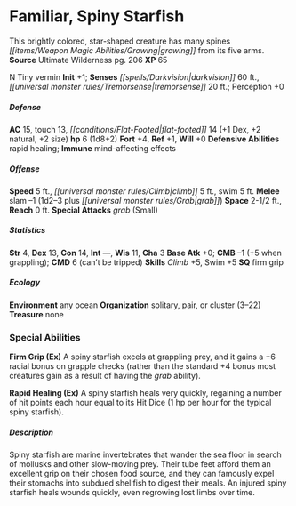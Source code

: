 ﻿---
cssclass: [monsters]
title1: Familiar, Spiny Starfish
desc_short: This brightly colored, star-shaped creature has many spines growing from
  its five arms.
title2: Spiny Starfish
CR: 1/6
sources:
- name: Ultimate Wilderness
  page: 206
  link: http://paizo.com/products/btpy9ujo
XP: 65
alignment: N
size: Tiny
type: vermin
initiative:
  bonus: 1
senses:
  darkvision: 60
  tremorsense: 20
AC:
  AC: 15
  touch: 13
  flat_footed: 14
  components:
    dex: 1
    natural: 2
    size: 2
HP:
  HP: 6
  long: 1d8+2
saves:
  fort: 4
  ref: 1
  will: 0
defensive_abilities:
- rapid healing
immunities:
- mind-affecting effects
speeds:
  base: 5
  climb: 5
  swim: 5
attacks:
  melee:
  - - text: slam -1 (1d2-3 plus grab)
      entries:
      - - damage: 1d2-3
        - effect: grab
      attack: slam
      bonus:
      - -1
  special:
  - grab (Small)
space: 2.5
reach: 0
ability_scores:
  STR: 4
  DEX: 13
  CON: 14
  INT:
  WIS: 11
  CHA: 3
BAB: 0
CMB: -1
CMB_other: +5 when grappling
CMD: 6
CMD_other: can't be tripped
skills:
  Climb: 5
  Swim: 5
  Perception: 0
special_qualities:
- firm grip
ecology:
  environment: any ocean
  organization: solitary, pair, or cluster (3-22)
  treasure_type: none
special_abilities:
  Firm Grip (Ex): A spiny starfish excels at grappling prey, and it gains a +6 racial
    bonus on grapple checks (rather than the standard +4 bonus most creatures gain
    as a result of having the grab ability).
  Rapid Healing (Ex): A spiny starfish heals very quickly, regaining a number of hit
    points each hour equal to its Hit Dice (1 hp per hour for the typical spiny starfish).
desc_long: Spiny starfish are marine invertebrates that wander the sea floor in search
  of mollusks and other slow-moving prey. Their tube feet afford them an excellent
  grip on their chosen food source, and they can famously expel their stomachs into
  subdued shellfish to digest their meals. An injured spiny starfish heals wounds
  quickly, even regrowing lost limbs over time.

---

# Familiar, Spiny Starfish
This brightly colored, star-shaped creature has many spines _[[items/Weapon Magic Abilities/Growing|growing]]_ from its five arms.
**Source** Ultimate Wilderness pg. 206
**XP** 65

N Tiny vermin
**Init** +1; **Senses** _[[spells/Darkvision|darkvision]]_ 60 ft., _[[universal monster rules/Tremorsense|tremorsense]]_ 20 ft.; Perception +0

##### Defense

**AC** 15, touch 13, _[[conditions/Flat-Footed|flat-footed]]_ 14 (+1 Dex, +2 natural, +2 size)
**hp** 6 (1d8+2)
**Fort** +4, **Ref** +1, **Will** +0
**Defensive Abilities** rapid healing; **Immune** mind-affecting effects

##### Offense
**Speed** 5 ft., _[[universal monster rules/Climb|climb]]_ 5 ft., swim 5 ft.
**Melee** slam –1 (1d2–3 plus _[[universal monster rules/Grab|grab]]_)
**Space** 2-1/2 ft., **Reach** 0 ft.
**Special Attacks** _grab_ (Small)

##### Statistics
**Str** 4, **Dex** 13, **Con** 14, **Int** —, **Wis** 11, **Cha** 3
**Base Atk** +0; **CMB** –1 (+5 when grappling); **CMD** 6 (can’t be tripped)
**Skills** _Climb_ +5, Swim +5
**SQ** firm grip

##### Ecology

**Environment** any ocean
**Organization** solitary, pair, or cluster (3–22)
**Treasure** none

### Special Abilities

**Firm Grip (Ex)** A spiny starfish excels at grappling prey, and it gains a +6 racial bonus on grapple checks (rather than the standard +4 bonus most creatures gain as a result of having the _grab_ ability).

**Rapid Healing (Ex)** A spiny starfish heals very quickly, regaining a number of hit points each hour equal to its Hit Dice (1 hp per hour for the typical spiny starfish).

##### Description

Spiny starfish are marine invertebrates that wander the sea floor in search of mollusks and other slow-moving prey. Their tube feet afford them an excellent grip on their chosen food source, and they can famously expel their stomachs into subdued shellfish to digest their meals. An injured spiny starfish heals wounds quickly, even regrowing lost limbs over time.